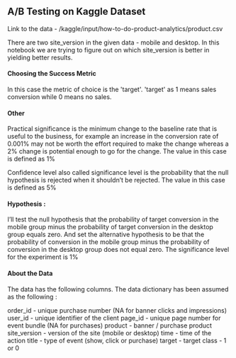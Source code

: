 ## A/B Testing on Kaggle Dataset

Link to the data - /kaggle/input/how-to-do-product-analytics/product.csv

There are two site_version in the given data - mobile and desktop. In this notebook we are trying to figure out on which site_version is better in yielding better results.

#### Choosing the Success Metric
In this case the metric of choice is the 'target'. 'target' as 1 means sales conversion while 0 means no sales.

#### Other
Practical significance is the minimum change to the baseline rate that is useful to the business, for example an increase in the conversion rate of 0.001% may not be worth the effort required to make the change whereas a 2% change is potential enough to go for the change. The value in this case is defined as 1%

Confidence level also called significance level is the probability that the null hypothesis is rejected when it shouldn’t be rejected. The value in this case is defined as 5%

#### Hypothesis :
I’ll test the null hypothesis that the probability of target conversion in the mobile group minus the probability of target conversion in the desktop group equals zero. And set the alternative hypothesis to be that the probability of conversion in the mobile group minus the probability of conversion in the desktop group does not equal zero. The significance level for the experiment is 1%

#### About the Data
The data has the following columns. The data dictionary has been assumed as the following :

order_id - unique purchase number (NA for banner clicks and impressions)
user_id - unique identifier of the client
page_id - unique page number for event bundle (NA for purchases)
product - banner / purchase product
site_version - version of the site (mobile or desktop)
time - time of the action
title - type of event (show, click or purchase)
target - target class - 1 or 0

